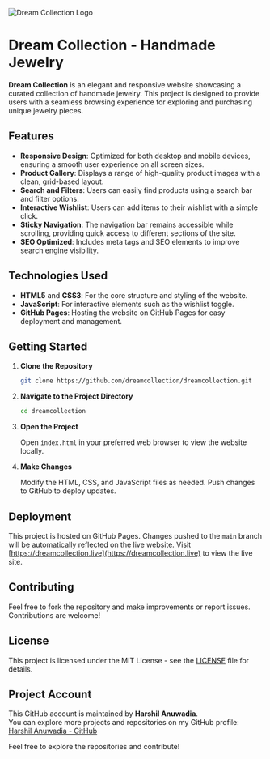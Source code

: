![Dream Collection Logo](https://dreamcollection.live/1st%20option.jpg)

# Dream Collection - Handmade Jewelry

**Dream Collection** is an elegant and responsive website showcasing a curated collection of handmade jewelry. This project is designed to provide users with a seamless browsing experience for exploring and purchasing unique jewelry pieces.

## Features

- **Responsive Design**: Optimized for both desktop and mobile devices, ensuring a smooth user experience on all screen sizes.
- **Product Gallery**: Displays a range of high-quality product images with a clean, grid-based layout.
- **Search and Filters**: Users can easily find products using a search bar and filter options.
- **Interactive Wishlist**: Users can add items to their wishlist with a simple click.
- **Sticky Navigation**: The navigation bar remains accessible while scrolling, providing quick access to different sections of the site.
- **SEO Optimized**: Includes meta tags and SEO elements to improve search engine visibility.

## Technologies Used

- **HTML5** and **CSS3**: For the core structure and styling of the website.
- **JavaScript**: For interactive elements such as the wishlist toggle.
- **GitHub Pages**: Hosting the website on GitHub Pages for easy deployment and management.

## Getting Started

1. **Clone the Repository**

   ```bash
   git clone https://github.com/dreamcollection/dreamcollection.git
   ```

2. **Navigate to the Project Directory**

   ```bash
   cd dreamcollection
   ```

3. **Open the Project**

   Open `index.html` in your preferred web browser to view the website locally.

4. **Make Changes**

   Modify the HTML, CSS, and JavaScript files as needed. Push changes to GitHub to deploy updates.

## Deployment

This project is hosted on GitHub Pages. Changes pushed to the `main` branch will be automatically reflected on the live website. Visit [https://dreamcollection.live](https://dreamcollection.live) to view the live site.

## Contributing

Feel free to fork the repository and make improvements or report issues. Contributions are welcome!

## License

This project is licensed under the MIT License - see the [LICENSE](LICENSE) file for details.

## Project Account

This GitHub account is maintained by **Harshil Anuwadia**.  
You can explore more projects and repositories on my GitHub profile:  
[Harshil Anuwadia - GitHub](https://github.com/Harshil-Anuwadia)

Feel free to explore the repositories and contribute!
